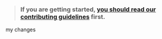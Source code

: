 <!--

This file should not be translated.

-->

> ### If you are getting started, [you should read our contributing guidelines](/CONTRIBUTING.md) first.
my changes
